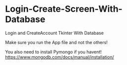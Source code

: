 # Login-Create-Screen-With-Database
Login and CreateAccount Tkinter With Database

Make sure you run the App file and not the others!

You also need to install Pymongo if you havent!
https://www.mongodb.com/docs/manual/installation/


